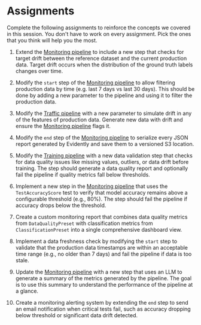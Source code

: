 # Assignments

Complete the following assignments to reinforce the concepts we covered in this session. You don't have to work on every assignment. Pick the ones that you think will help you the most.

1. Extend the [Monitoring pipeline](src/pipelines/monitoring.py) to include a new step that checks for target drift between the reference dataset and the current production data. Target drift occurs when the distribution of the ground truth labels changes over time.

1. Modify the `start` step of the [Monitoring pipeline](src/pipelines/monitoring.py) to allow filtering production data by time (e.g. last 7 days vs last 30 days). This should be done by adding a new parameter to the pipeline and using it to filter the production data.

1. Modify the [Traffic pipeline](src/pipelines/traffic.py) with a new parameter to simulate drift in any of the features of production data. Generate new data with drift and ensure the [Monitoring pipeline](src/pipelines/monitoring.py) flags it.

1. Modify the `end` step of the [Monitoring pipeline](src/pipelines/monitoring.py) to serialize every JSON report generated by Evidently and save them to a versioned S3 location.

1. Modify the [Training pipeline](src/pipelines/training.py) with a new data validation step that checks for data quality issues like missing values, outliers, or data drift before training. The step should generate a data quality report and optionally fail the pipeline if quality metrics fall below thresholds.

1. Implement a new step in the [Monitoring pipeline](src/pipelines/monitoring.py) that uses the `TestAccuracyScore` test to verify that model accuracy remains above a configurable threshold (e.g., 80%). The step should fail the pipeline if accuracy drops below the threshold.

1. Create a custom monitoring report that combines data quality metrics from `DataQualityPreset` with classification metrics from `ClassificationPreset` into a single comprehensive dashboard view.

1. Implement a data freshness check by modifying the `start` step to validate that the production data timestamps are within an acceptable time range (e.g., no older than 7 days) and fail the pipeline if data is too stale.

1. Update the [Monitoring pipeline](src/pipelines/monitoring.py) with a new step that uses an LLM to generate a summary of the metrics generated by the pipeline. The goal is to use this summary to understand the performance of the pipeline at a glance.

1. Create a monitoring alerting system by extending the `end` step to send an email notification when critical tests fail, such as accuracy dropping below threshold or significant data drift detected.

